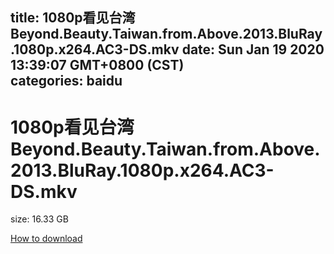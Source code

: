 
title: 1080p看见台湾 Beyond.Beauty.Taiwan.from.Above.2013.BluRay.1080p.x264.AC3-DS.mkv
date: Sun Jan 19 2020 13:39:07 GMT+0800 (CST)    
categories: baidu
---

# 1080p看见台湾 Beyond.Beauty.Taiwan.from.Above.2013.BluRay.1080p.x264.AC3-DS.mkv
size: 16.33 GB
 
 

[How to download](https://bpcam.bemobtrk.com/go/2ceec3aa-1ca2-46d6-b9ff-aaa5c184517c?jno=1917)